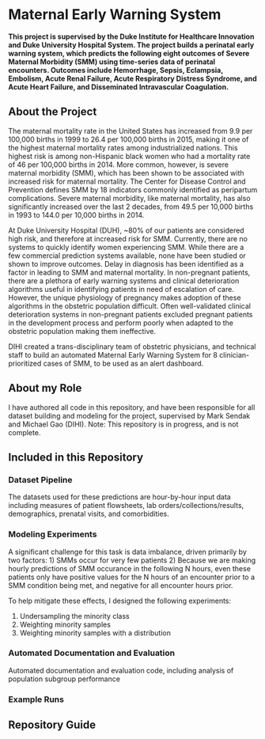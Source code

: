 # Maternal Early Warning System
**This project is supervised by the Duke Institute for Healthcare Innovation and Duke University Hospital System. The project builds a perinatal early warning system, which predicts the following eight outcomes of Severe Maternal Morbidity (SMM) using time-series data of perinatal encounters. Outcomes include Hemorrhage, Sepsis, Eclampsia, Embolism, Acute Renal Failure, Acute Respiratory Distress Syndrome, and Acute Heart Failure, and Disseminated Intravascular Coagulation.**

## **About the Project**

The maternal mortality rate in the United States has increased from 9.9 per 100,000 births in 1999 to 26.4 per 100,000 births in 2015, making it one of the highest maternal mortality rates among industrialized nations. This highest risk is among non-Hispanic black women who had a mortality rate of 46 per 100,000 births in 2014. More common, however, is severe maternal morbidity (SMM), which has been shown to be associated with increased risk for maternal mortality. The Center for Disease Control and Prevention defines SMM by 18 indicators commonly identified as peripartum complications. Severe maternal morbidity, like maternal mortality, has also significantly increased over the last 2 decades, from 49.5 per 10,000 births in 1993 to 144.0 per 10,000 births in 2014.

At Duke University Hospital (DUH), ~80% of our patients are considered high risk, and therefore at increased risk for SMM. Currently, there are no systems to quickly identify women experiencing SMM. While there are a few commercial prediction systems available, none have been studied or shown to improve outcomes. Delay in diagnosis has been identified as a factor in leading to SMM and maternal mortality. In non-pregnant patients, there are a plethora of early warning systems and clinical deterioration algorithms useful in identifying patients in need of escalation of care. However, the unique physiology of pregnancy makes adoption of these algorithms in the obstetric population difficult. Often well-validated clinical deterioration systems in non-pregnant patients excluded pregnant patients in the development process and perform poorly when adapted to the obstetric population making them ineffective.

DIHI created a trans-disciplinary team of obstetric physicians, and technical staff to build an automated Maternal Early Warning System for 8 clinician-prioritized cases of SMM, to be used as an alert dashboard. 

## **About my Role**

I have authored all code in this repository, and have been responsible for all dataset building and modeling for the project, supervised by Mark Sendak and Michael Gao (DIHI). Note: This repository is in progress, and is not complete.  

## **Included in this Repository**

### Dataset Pipeline 
The datasets used for these predictions are hour-by-hour input data including measures of patient flowsheets, lab orders/collections/results, demographics, prenatal visits, and comorbidities. 


### Modeling Experiments 
A significant challenge for this task is data imbalance, driven primarily by two factors: 1) SMMs occur for very few patients 2) Because we are making hourly predictions of SMM occurance in the following N hours, even these patients only have positive values for the N hours of an encounter prior to a SMM condition being met, and negative for all encounter hours prior. 

To help mitigate these effects, I designed the following experiments: 

1. Undersampling the minority class 
2. Weighting minority samples 
3. Weighting minority samples with a distribution 

### Automated Documentation and Evaluation 
Automated documentation and evaluation code, including analysis of population subgroup performance

### Example Runs 

## Repository Guide 




